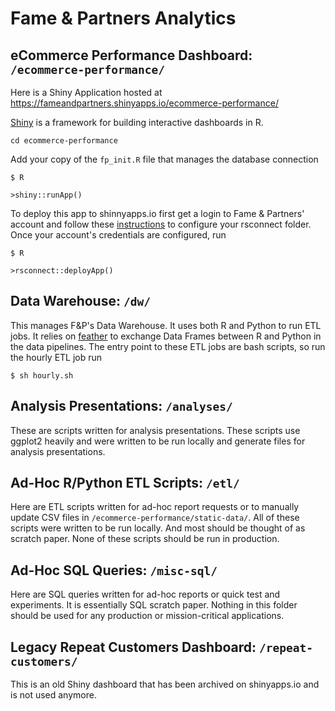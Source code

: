 # Fame & Partners Analytics

## eCommerce Performance Dashboard: `/ecommerce-performance/`
Here is a Shiny Application hosted at https://fameandpartners.shinyapps.io/ecommerce-performance/

[Shiny](https://shiny.rstudio.com/) is a framework for building interactive dashboards in R.  

`cd ecommerce-performance`

Add your copy of the `fp_init.R` file that manages the database connection

`$ R`

`>shiny::runApp()`

To deploy this app to shinnyapps.io first get a login to Fame & Partners' account and follow these [instructions](https://shiny.rstudio.com/articles/shinyapps.html) to configure your rsconnect folder.  Once your account's credentials are configured, run

`$ R`

`>rsconnect::deployApp()`

## Data Warehouse: `/dw/`
This manages F&P's Data Warehouse.  It uses both R and Python to run ETL jobs.  It relies on [feather](https://github.com/wesm/feather) to exchange Data Frames between R and Python in the data pipelines.  The entry point to these ETL jobs are bash scripts, so run the hourly ETL job run

`$ sh hourly.sh`

## Analysis Presentations: `/analyses/`
These are scripts written for analysis presentations.  These scripts use ggplot2 heavily and were written to be run locally and generate files for analysis presentations.

## Ad-Hoc R/Python ETL Scripts: `/etl/`
Here are ETL scripts written for ad-hoc report requests or to manually update CSV files in `/ecommerce-performance/static-data/`.  All of these scripts were written to be run locally.  And most should be thought of as scratch paper.  None of these scripts should be run in production.

## Ad-Hoc SQL Queries: `/misc-sql/`
Here are SQL queries written for ad-hoc reports or quick test and experiments. It is essentially SQL scratch paper. Nothing in this folder should be used for any production or mission-critical applications.

## Legacy Repeat Customers Dashboard: `/repeat-customers/`
This is an old Shiny dashboard that has been archived on shinyapps.io and is not used anymore.
